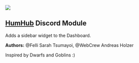 ![](https://github.com/Felli/humhub-discordapp-module/blob/master/Discord-Logo%2BWordmark-Color.png)

## [HumHub](https://www.humhub.org/en) Discord Module

Adds a sidebar widget to the Dashboard.

__Authors:__ @Felli Sarah Tsumayoi, @WebCrew Andreas Holzer

Inspired by Dwarfs and Goblins :)
